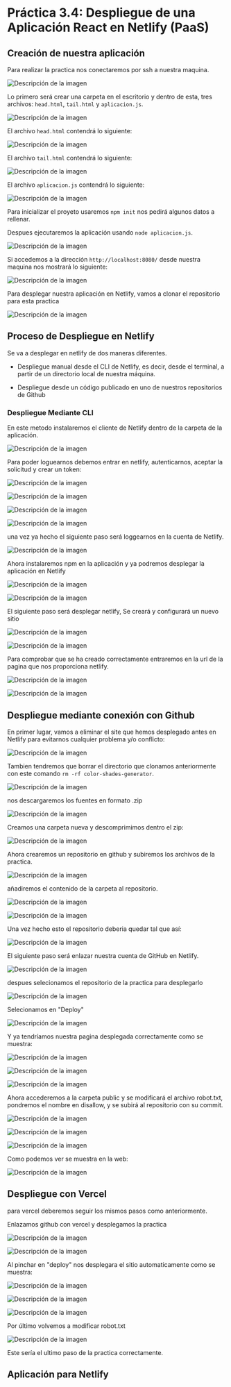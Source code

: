 # **Práctica 3.4: Despliegue de una Aplicación React en Netlify (PaaS)**

## Creación de nuestra aplicación

Para realizar la practica nos conectaremos por ssh a nuestra maquina.

![Descripción de la imagen](images/108.png)

Lo primero será crear una carpeta en el escritorio y dentro de esta, tres archivos: `head.html`, `tail.html` y `aplicacion.js`.

![Descripción de la imagen](images/109.png)

El archivo `head.html` contendrá lo siguiente:

![Descripción de la imagen](images/110.png)

El archivo `tail.html` contendrá lo siguiente:

![Descripción de la imagen](images/111.png)

El archivo `aplicacion.js` contendrá lo siguiente:

![Descripción de la imagen](images/112.png)

Para inicializar el proyeto usaremos `npm init` nos pedirá algunos datos a rellenar. 

Despues ejecutaremos la aplicación usando `node aplicacion.js`.

![Descripción de la imagen](images/113.png)

Si accedemos a la dirección `http://localhost:8080/` desde nuestra maquina nos mostrará lo siguiente:

![Descripción de la imagen](images/114.png)

Para desplegar nuestra aplicación en Netlify, vamos a clonar el repositorio para esta practica

![Descripción de la imagen](images/115.png)

## Proceso de Despliegue en Netlify

Se va a desplegar en netlify de dos maneras diferentes.

- Despliegue manual desde el CLI de Netlify, es decir, desde el terminal, a partir de un directorio local de nuestra máquina.

- Despliegue desde un código publicado en uno de nuestros repositorios de Github

### Despliegue Mediante CLI
En este metodo instalaremos el cliente de Netlify dentro de la carpeta de la aplicación.

![Descripción de la imagen](images/116.png)

Para poder loguearnos debemos entrar en netlify, autenticarnos, aceptar la solicitud y crear un token:

![Descripción de la imagen](images/118.png)

![Descripción de la imagen](images/119.png)

![Descripción de la imagen](images/120.png)

![Descripción de la imagen](images/121.png)

una vez ya hecho el siguiente paso será loggearnos en la cuenta de Netlify.

![Descripción de la imagen](images/117.png)

Ahora instalaremos npm en la aplicación y ya podremos desplegar la aplicación en Netlify

![Descripción de la imagen](images/122.png)

![Descripción de la imagen](images/123.png)

El siguiente paso será desplegar netlify, Se creará y configurará un nuevo sitio

![Descripción de la imagen](images/124.png)

![Descripción de la imagen](images/125.png)

Para comprobar que se ha creado correctamente entraremos en la url de la pagina que nos proporciona netlify.

![Descripción de la imagen](images/126.png)

![Descripción de la imagen](images/127.png)

## Despliegue mediante conexión con Github

En primer lugar, vamos a eliminar el site que hemos desplegado antes en Netlify para evitarnos cualquier problema y/o conflicto:

![Descripción de la imagen](images/128.png)

Tambien tendremos que borrar el directorio que clonamos anteriormente con este comando `rm -rf color-shades-generator`. 

![Descripción de la imagen](images/129.png)

nos descargaremos los fuentes en formato .zip

![Descripción de la imagen](images/130.png)

Creamos una carpeta nueva y descomprimimos dentro el zip:

![Descripción de la imagen](images/131.png)

Ahora crearemos un repositorio en github y subiremos los archivos de la practica.

![Descripción de la imagen](images/132.png)

añadiremos el contenido de la carpeta al repositorio.

![Descripción de la imagen](images/133.png)

![Descripción de la imagen](images/134.png)

Una vez hecho esto el repositorio deberia quedar tal que así:

![Descripción de la imagen](images/135.png)

El siguiente paso será enlazar nuestra cuenta de GitHub en Netlify.

![Descripción de la imagen](images/136.png)

despues selecionamos el repositorio de la practica para desplegarlo

![Descripción de la imagen](images/137.png)

Selecionamos en "Deploy"

![Descripción de la imagen](images/138.png)

Y ya tendríamos nuestra pagina desplegada correctamente como se muestra:

![Descripción de la imagen](images/139.png)

![Descripción de la imagen](images/140.png)

![Descripción de la imagen](images/141.png)

Ahora accederemos a la carpeta public y se modificará el archivo robot.txt, pondremos el nombre en disallow, y se subirá al repositorio con su commit.

![Descripción de la imagen](images/142.png)

![Descripción de la imagen](images/143.png)

![Descripción de la imagen](images/144.png)

Como podemos ver se muestra en la web: 

![Descripción de la imagen](images/145.png)

## Despliegue con Vercel

para vercel deberemos seguir los mismos pasos como anteriormente.

Enlazamos github con vercel y desplegamos la practica

![Descripción de la imagen](images/146.png)


![Descripción de la imagen](images/147.png)

Al pinchar en "deploy" nos desplegara el sitio automaticamente como se muestra:

![Descripción de la imagen](images/148.png)

![Descripción de la imagen](images/149.png)

![Descripción de la imagen](images/150.png)

Por último volvemos a modificar robot.txt

![Descripción de la imagen](images/151.png)

Este sería el ultimo paso de la practica correctamente.








## Aplicación para Netlify